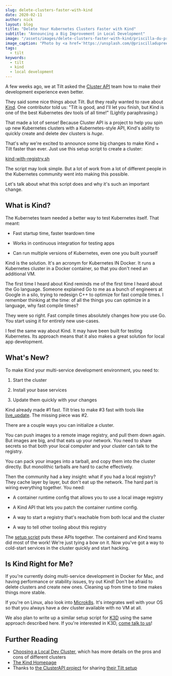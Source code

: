 ```yaml
---
slug: delete-clusters-faster-with-kind
date: 2020-02-11
author: nick
layout: blog
title: "Delete Your Kubernetes Clusters Faster with Kind"
subtitle: "Announcing a Big Improvement in Local Development"
image: "/assets/images/delete-clusters-faster-with-kind/priscilla-du-preez-acNPOikiDRw-unsplash.jpg"
image_caption: "Photo by <a href='https://unsplash.com/@priscilladupreez?utm_source=unsplash&utm_medium=referral&utm_content=creditCopyText'>Priscilla Du Preez</a> on <a href='https://unsplash.com/s/photos/local?utm_source=unsplash&utm_medium=referral&utm_content=creditCopyText'>Unsplash</a>"
tags:
  - tilt
keywords:
  - tilt
  - kind
  - local development
---
```


A few weeks ago, we at Tilt asked the [Cluster API](https://github.com/kubernetes-sigs/cluster-api) 
team how to make their development experience even better.

They said some nice things about Tilt. But they really wanted to rave about
[Kind](https://kind.sigs.k8s.io/). One contributor told us: "Tilt
is good, and I'll let you finish, but Kind is one of the best Kubernetes dev
tools of all time!" (Lightly paraphrasing.)

That made a lot of sense! Because Cluster API is a project to help you spin up
new Kubernetes clusters with a Kubernetes-style API, Kind's ability to quickly
create and delete dev clusters is *huge*.

That's why we're excited to announce some big changes to make Kind + Tilt faster
than ever. Just use this setup script to create a cluster:

[kind-with-registry.sh](https://github.com/windmilleng/kind-local)

The script may look simple. But a lot of work from a lot of different people in
the Kubernetes community went into making this possible.

Let's talk about what this script does and why it's such an important change.

## What is Kind?

The Kubernetes team needed a better way to test Kubernetes itself. That meant: 

- Fast startup time, faster teardown time

- Works in continuous integration for testing apps

- Can run multiple versions of Kubernetes, even one you built yourself

Kind is the solution. It's an acronym for Kubernetes IN Docker. It runs a
Kubernetes cluster in a Docker container, so that you don't need an additional
VM.

The first time I heard about Kind reminds me of the first time I heard about the
Go language. Someone explained Go to me as a bunch of engineers at Google in a
silo, trying to redesign C++ to optimize for fast compile times. I remember
thinking at the time: of all the things you can optimize in a language, why fast
compile times?

They were so right. Fast compile times absolutely changes how you use Go. You
start using it for entirely new use-cases. 

I feel the same way about Kind. It may have been built for testing
Kubernetes. Its approach means that it also makes a great solution for local
app development.

## What's New?

To make Kind your multi-service development environment, you need to:

1) Start the cluster

2) Install your base services

3) Update them quickly with your changes

Kind already made #1 fast. Tilt tries to make #3 fast with tools like
[live_update](https://docs.tilt.dev/live_update_tutorial.html). The missing
piece was #2.

There are a couple ways you can initialize a cluster. 

You can push images to a remote image registry, and pull them down again. But
images are big, and that eats up your network. You need to share secrets so that
both your local computer and your cluster can talk to the registry.

You can pack your images into a tarball, and copy them into the cluster
directly. But monolithic tarballs are hard to cache effectively.

Then the community had a key insight: what if you had a local registry? They
cache layer by layer, but don't eat up the network. The hard part is wiring
everything together. You need:

- A container runtime config that allows you to use a local image registry

- A Kind API that lets you patch the container runtime config.

- A way to start a registry that's reachable from both local and the cluster

- A way to tell other tooling about this registry

The [setup script](https://github.com/windmilleng/kind-local) puts these APIs
together. The containerd and Kind teams did most of the work! We're just tying
a bow on it. Now you've got a way to cold-start services in the cluster quickly
and start hacking.

## Is Kind Right for Me?

If you're currently doing multi-service development in Docker for Mac, 
and having performance or stability issues, try out Kind!
Don't be afraid to delete clusters and create new ones. 
Cleaning up from time to time makes things more stable.

If you're on Linux, also look into [Microk8s](https://microk8s.io/). It's
integrates well with your OS so that you always have a dev cluster available with no
VM at all.

We also plan to write up a similar setup script for
[K3D](https://github.com/rancher/k3d) using the same approach described here. If
you're interested in K3D, [come talk to
us](https://github.com/windmilleng/tilt#community--contributions)!

## Further Reading

- [Choosing a Local Dev Cluster](https://docs.tilt.dev/choosing_clusters.html), 
  which has more details on the pros and cons of different clusters
- [The Kind Homepage](https://kind.sigs.k8s.io/)
- Thanks to [the ClusterAPI project](https://github.com/kubernetes-sigs/cluster-api) for sharing [their Tilt setup](https://cluster-api.sigs.k8s.io/developer/tilt.html)
